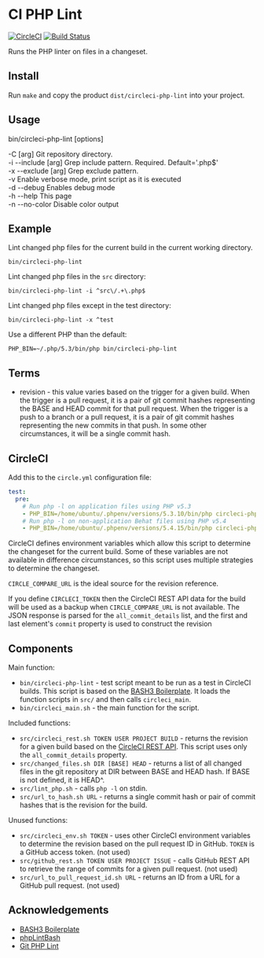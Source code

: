 # CI PHP Lint

[![CircleCI](https://circleci.com/gh/bangpound/ci-php-lint.svg?style=svg&circle-token=a8e49af1ac3c1f1712e32328dc02fdffabea8ebe)](https://circleci.com/gh/bangpound/ci-php-lint) [![Build Status](https://travis-ci.com/bangpound/ci-php-lint.svg?token=kqGqNzQqonSJ97LVVGHJ&branch=master)](https://travis-ci.com/bangpound/ci-php-lint)

Runs the PHP linter on files in a changeset.

Install
-------

Run `make` and copy the product `dist/circleci-php-lint` into your project.

Usage
-----

bin/circleci-php-lint [options]  

  -C           [arg] Git repository directory.  
  -i --include [arg] Grep include pattern. Required. Default='\.php$'  
  -x --exclude [arg] Grep exclude pattern.  
  -v                 Enable verbose mode, print script as it is executed  
  -d --debug         Enables debug mode  
  -h --help          This page  
  -n --no-color      Disable color output  



Example
-------

Lint changed php files for the current build in the current working
directory.

```
bin/circleci-php-lint
```

Lint changed php files in the `src` directory:

```
bin/circleci-php-lint -i ^src\/.+\.php$
```

Lint changed php files except in the test directory:

```
bin/circleci-php-lint -x ^test
```

Use a different PHP than the default:

```
PHP_BIN=~/.php/5.3/bin/php bin/circleci-php-lint
```

## Terms

* revision - this value varies based on the trigger for a given build.
  When the trigger is a pull request, it is a pair of git commit hashes
  representing the BASE and HEAD commit for that pull request.
  When the trigger is a push to a branch or a pull request, it is a pair
  of git commit hashes representing the new commits in that push.
  In some other circumstances, it will be a single commit hash.

## CircleCI

Add this to the `circle.yml` configuration file:

```yaml
test:
  pre:
    # Run php -l on application files using PHP v5.3
    - PHP_BIN=/home/ubuntu/.phpenv/versions/5.3.10/bin/php circleci-php-lint -x '^features'
    # Run php -l on non-application Behat files using PHP v5.4
    - PHP_BIN=/home/ubuntu/.phpenv/versions/5.4.15/bin/php circleci-php-lint -i '^features/.+\.php$'
```

CircleCI defines environment variables which allow this script to determine the
changeset for the current build. Some of these variables are not available
in difference circumstances, so this script uses multiple strategies to
determine the changeset.

`CIRCLE_COMPARE_URL` is the ideal source for the revision reference.

If you define `CIRCLECI_TOKEN` then the CircleCI REST API data for the build
will be used as a backup when `CIRCLE_COMPARE_URL` is not available.
The JSON response is parsed for the `all_commit_details` list, and the first
and last element's `commit` property is used to construct the revision

Components
----------

Main function:

* `bin/circleci-php-lint` - test script meant to be run as a test in CircleCI builds.
  This script is based on the [BASH3 Boilerplate](http://bash3boilerplate.sh). It
  loads the function scripts in `src/` and then calls `circleci_main`.
* `bin/circleci_main.sh` - the main function for the script.

Included functions:

* `src/circleci_rest.sh TOKEN USER PROJECT BUILD` - returns the revision for a given
  build based on the [CircleCI REST API](https://circleci.com/docs/api/#build). This
  script uses only the `all_commit_details` property.
* `src/changed_files.sh DIR [BASE] HEAD` - returns a list of all changed files in
  the git repository at DIR between BASE and HEAD hash. If BASE is not defined, it
  is HEAD^.
* `src/lint_php.sh` - calls `php -l` on stdin.
* `src/url_to_hash.sh URL` - returns a single commit hash or pair of commit hashes
  that is the revision for the build.

Unused functions:

* `src/circleci_env.sh TOKEN` - uses other CircleCI environment variables to determine
  the revision based on the pull request ID in GitHub. `TOKEN` is a GitHub access
  token. (not used)
* `src/github_rest.sh TOKEN USER PROJECT ISSUE` - calls GitHub REST API to retrieve
  the range of commits for a given pull request. (not used)
* `src/url_to_pull_request_id.sh URL` - returns an ID from a URL for a GitHub pull
  request. (not used)

Acknowledgements
----------------

* [BASH3 Boilerplate](http://bash3boilerplate.sh)
* [phpLintBash](https://github.com/njoannidi/phpLintBash)
* [Git PHP Lint](https://github.com/M1ke/git-php-lint)
